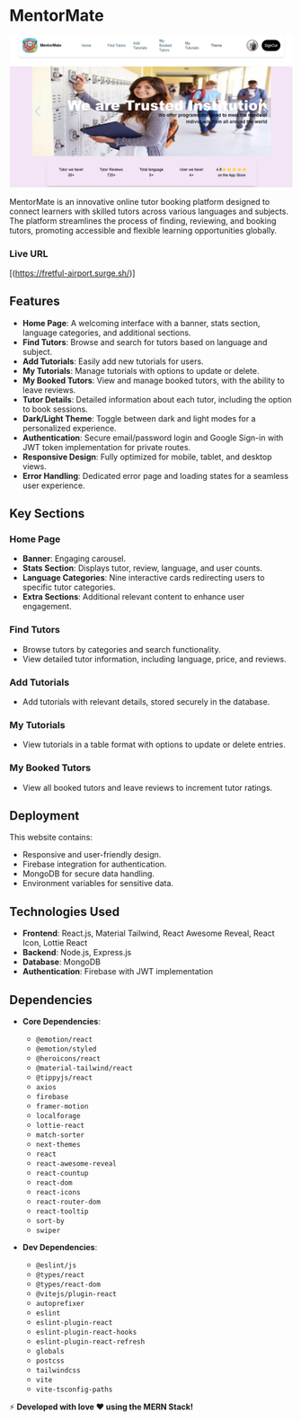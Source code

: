 # MentorMate

![Banner](./banner.png)

MentorMate is an innovative online tutor booking platform designed to connect learners with skilled tutors across various languages and subjects. The platform streamlines the process of finding, reviewing, and booking tutors, promoting accessible and flexible learning opportunities globally.

### Live URL
[(https://fretful-airport.surge.sh/)]

## Features

- **Home Page**: A welcoming interface with a banner, stats section, language categories, and additional sections.
- **Find Tutors**: Browse and search for tutors based on language and subject.
- **Add Tutorials**: Easily add new tutorials for users.
- **My Tutorials**: Manage tutorials with options to update or delete.
- **My Booked Tutors**: View and manage booked tutors, with the ability to leave reviews.
- **Tutor Details**: Detailed information about each tutor, including the option to book sessions.
- **Dark/Light Theme**: Toggle between dark and light modes for a personalized experience.
- **Authentication**: Secure email/password login and Google Sign-in with JWT token implementation for private routes.
- **Responsive Design**: Fully optimized for mobile, tablet, and desktop views.
- **Error Handling**: Dedicated error page and loading states for a seamless user experience.


## Key Sections

### Home Page
- **Banner**: Engaging carousel.
- **Stats Section**: Displays tutor, review, language, and user counts.
- **Language Categories**: Nine interactive cards redirecting users to specific tutor categories.
- **Extra Sections**: Additional relevant content to enhance user engagement.

### Find Tutors
- Browse tutors by categories and search functionality.
- View detailed tutor information, including language, price, and reviews.

### Add Tutorials
- Add tutorials with relevant details, stored securely in the database.

### My Tutorials
- View tutorials in a table format with options to update or delete entries.

### My Booked Tutors
- View all booked tutors and leave reviews to increment tutor ratings.

## Deployment

This website contains:
- Responsive and user-friendly design.
- Firebase integration for authentication.
- MongoDB for secure data handling.
- Environment variables for sensitive data.

## Technologies Used

- **Frontend**: React.js, Material Tailwind, React Awesome Reveal, React Icon, Lottie React
- **Backend**: Node.js, Express.js
- **Database**: MongoDB
- **Authentication**: Firebase with JWT implementation

## Dependencies

- **Core Dependencies**:
  - `@emotion/react`
  - `@emotion/styled`
  - `@heroicons/react`
  - `@material-tailwind/react`
  - `@tippyjs/react`
  - `axios`
  - `firebase`
  - `framer-motion`
  - `localforage`
  - `lottie-react`
  - `match-sorter`
  - `next-themes`
  - `react`
  - `react-awesome-reveal`
  - `react-countup`
  - `react-dom`
  - `react-icons`
  - `react-router-dom`
  - `react-tooltip`
  - `sort-by`
  - `swiper`

- **Dev Dependencies**:
  - `@eslint/js`
  - `@types/react`
  - `@types/react-dom`
  - `@vitejs/plugin-react`
  - `autoprefixer`
  - `eslint`
  - `eslint-plugin-react`
  - `eslint-plugin-react-hooks`
  - `eslint-plugin-react-refresh`
  - `globals`
  - `postcss`
  - `tailwindcss`
  - `vite`
  - `vite-tsconfig-paths`

⚡ **Developed with love ❤️ using the MERN Stack!** 

